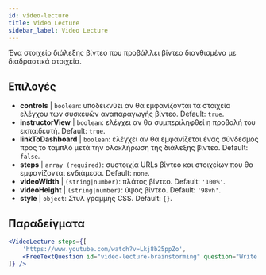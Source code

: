 ```yaml
---
id: video-lecture 
title: Video Lecture
sidebar_label: Video Lecture
---
```


Ένα στοιχείο διάλεξης βίντεο που προβάλλει βίντεο διανθισμένα με διαδραστικά στοιχεία.

## Επιλογές

* __controls__ | `boolean`: υποδεικνύει αν θα εμφανίζονται τα στοιχεία ελέγχου των συσκευών αναπαραγωγής βίντεο. Default: `true`.
* __instructorView__ | `boolean`: ελέγχει αν θα συμπεριληφθεί η προβολή του εκπαιδευτή. Default: `true`.
* __linkToDashboard__ | `boolean`: ελέγχει αν θα εμφανίζεται ένας σύνδεσμος προς το ταμπλό μετά την ολοκλήρωση της διάλεξης βίντεο. Default: `false`.
* __steps__ | `array (required)`: συστοιχία URLs βίντεο και στοιχείων που θα εμφανίζονται ενδιάμεσα. Default: `none`.
* __videoWidth__ | `(string|number)`: πλάτος βίντεο. Default: `'100%'`.
* __videoHeight__ | `(string|number)`: ύψος βίντεο. Default: `'98vh'`.
* __style__ | `object`: Στυλ γραμμής CSS. Default: `{}`.


## Παραδείγματα

```jsx live
<VideoLecture steps={[
    'https://www.youtube.com/watch?v=Lkj8b25ppZo',
    <FreeTextQuestion id="video-lecture-brainstorming" question="Write down a few ideas of how one could enrich video lectures using other ISLE components" />
]} />
```


